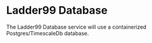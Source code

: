 # Ladder99 Database

The Ladder99 Database service will use a containerized Postgres/TimescaleDb database.
